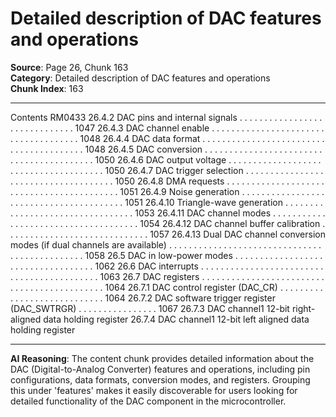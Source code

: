 # Detailed description of DAC features and operations

**Source**: Page 26, Chunk 163  
**Category**: Detailed description of DAC features and operations  
**Chunk Index**: 163

---

Contents RM0433
26.4.2 DAC pins and internal signals . . . . . . . . . . . . . . . . . . . . . . . . . . . . . . 1047
26.4.3 DAC channel enable . . . . . . . . . . . . . . . . . . . . . . . . . . . . . . . . . . . . . 1048
26.4.4 DAC data format . . . . . . . . . . . . . . . . . . . . . . . . . . . . . . . . . . . . . . . . 1048
26.4.5 DAC conversion . . . . . . . . . . . . . . . . . . . . . . . . . . . . . . . . . . . . . . . . . 1050
26.4.6 DAC output voltage . . . . . . . . . . . . . . . . . . . . . . . . . . . . . . . . . . . . . . 1050
26.4.7 DAC trigger selection . . . . . . . . . . . . . . . . . . . . . . . . . . . . . . . . . . . . . 1050
26.4.8 DMA requests . . . . . . . . . . . . . . . . . . . . . . . . . . . . . . . . . . . . . . . . . . 1051
26.4.9 Noise generation . . . . . . . . . . . . . . . . . . . . . . . . . . . . . . . . . . . . . . . . 1051
26.4.10 Triangle-wave generation . . . . . . . . . . . . . . . . . . . . . . . . . . . . . . . . . 1053
26.4.11 DAC channel modes . . . . . . . . . . . . . . . . . . . . . . . . . . . . . . . . . . . . . 1054
26.4.12 DAC channel buffer calibration . . . . . . . . . . . . . . . . . . . . . . . . . . . . . 1057
26.4.13 Dual DAC channel conversion modes (if dual channels are
available) . . . . . . . . . . . . . . . . . . . . . . . . . . . . . . . . . . . . . . . . . . . . . . 1058
26.5 DAC in low-power modes . . . . . . . . . . . . . . . . . . . . . . . . . . . . . . . . . . . 1062
26.6 DAC interrupts . . . . . . . . . . . . . . . . . . . . . . . . . . . . . . . . . . . . . . . . . . . 1063
26.7 DAC registers . . . . . . . . . . . . . . . . . . . . . . . . . . . . . . . . . . . . . . . . . . . . 1064
26.7.1 DAC control register (DAC_CR) . . . . . . . . . . . . . . . . . . . . . . . . . . . . 1064
26.7.2 DAC software trigger register (DAC_SWTRGR) . . . . . . . . . . . . . . . . 1067
26.7.3 DAC channel1 12-bit right-aligned data holding register
26.7.4 DAC channel1 12-bit left aligned data holding register

---

**AI Reasoning**: The content chunk provides detailed information about the DAC (Digital-to-Analog Converter) features and operations, including pin configurations, data formats, conversion modes, and registers. Grouping this under 'features' makes it easily discoverable for users looking for detailed functionality of the DAC component in the microcontroller.
